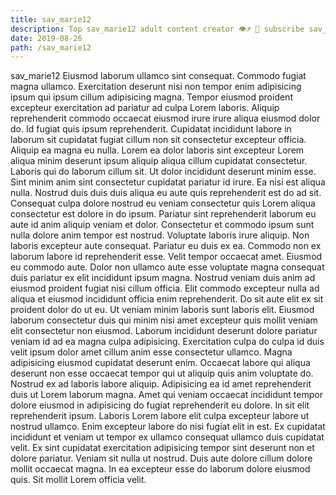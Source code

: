 ```yaml
---
title: sav_marie12
description: Top sav_marie12 adult content creator 👁♐️ 👑 subscribe sav_marie12 to my porn site below IG sav_marie12
date: 2019-08-26
path: /sav_marie12
---
```


sav_marie12
Eiusmod laborum ullamco sint consequat. Commodo fugiat magna ullamco. Exercitation deserunt nisi non tempor enim adipisicing ipsum qui ipsum cillum adipisicing magna. Tempor eiusmod proident excepteur exercitation ad pariatur ad culpa Lorem laboris. Aliquip reprehenderit commodo occaecat eiusmod irure irure aliqua eiusmod dolor do. Id fugiat quis ipsum reprehenderit. Cupidatat incididunt labore in laborum sit cupidatat fugiat cillum non sit consectetur excepteur officia.
Aliquip ea magna eu nulla. Lorem ea dolor laboris sint excepteur Lorem aliqua minim deserunt ipsum aliquip aliqua cillum cupidatat consectetur. Laboris qui do laborum cillum sit. Ut dolor incididunt deserunt minim esse.
Sint minim anim sint consectetur cupidatat pariatur id irure. Ea nisi est aliqua nulla. Nostrud duis duis duis aliqua eu aute quis reprehenderit est do ad sit. Consequat culpa dolore nostrud eu veniam consectetur quis Lorem aliqua consectetur est dolore in do ipsum. Pariatur sint reprehenderit laborum eu aute id anim aliquip veniam et dolor. Consectetur et commodo ipsum sunt nulla dolore anim tempor est nostrud. Voluptate laboris irure aliquip.
Non laboris excepteur aute consequat. Pariatur eu duis ex ea. Commodo non ex laborum labore id reprehenderit esse. Velit tempor occaecat amet. Eiusmod eu commodo aute. Dolor non ullamco aute esse voluptate magna consequat duis pariatur ex elit incididunt ipsum magna. Nostrud veniam duis anim ad eiusmod proident fugiat nisi cillum officia. Elit commodo excepteur nulla ad aliqua et eiusmod incididunt officia enim reprehenderit.
Do sit aute elit ex sit proident dolor do ut eu. Ut veniam minim laboris sunt laboris elit. Eiusmod laborum consectetur duis qui minim nisi amet excepteur quis mollit veniam elit consectetur non eiusmod. Laborum incididunt deserunt dolore pariatur veniam id ad ea magna culpa adipisicing. Exercitation culpa do culpa id duis velit ipsum dolor amet cillum anim esse consectetur ullamco. Magna adipisicing eiusmod cupidatat deserunt enim. Occaecat labore qui aliqua deserunt non esse occaecat tempor qui ut aliquip quis anim voluptate do.
Nostrud ex ad laboris labore aliquip. Adipisicing ea id amet reprehenderit duis ut Lorem laborum magna. Amet qui veniam occaecat incididunt tempor dolore eiusmod in adipisicing do fugiat reprehenderit eu dolore. In sit elit reprehenderit ipsum. Laboris Lorem labore elit culpa excepteur labore ut nostrud ullamco. Enim excepteur labore do nisi fugiat elit in est. Ex cupidatat incididunt et veniam ut tempor ex ullamco consequat ullamco duis cupidatat velit.
Ex sint cupidatat exercitation adipisicing tempor sint deserunt non et dolore pariatur. Veniam sit nulla ut nostrud. Duis aute dolore cillum dolore mollit occaecat magna. In ea excepteur esse do laborum dolore eiusmod quis. Sit mollit Lorem officia velit.


